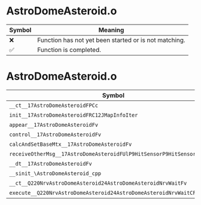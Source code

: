 # AstroDomeAsteroid.o
| Symbol | Meaning 
| ------------- | ------------- 
| :x: | Function has not yet been started or is not matching. 
| :white_check_mark: | Function is completed. 


# AstroDomeAsteroid.o
| Symbol | Decompiled? |
| ------------- | ------------- |
| `__ct__17AstroDomeAsteroidFPCc` | :x: |
| `init__17AstroDomeAsteroidFRC12JMapInfoIter` | :x: |
| `appear__17AstroDomeAsteroidFv` | :x: |
| `control__17AstroDomeAsteroidFv` | :x: |
| `calcAndSetBaseMtx__17AstroDomeAsteroidFv` | :x: |
| `receiveOtherMsg__17AstroDomeAsteroidFUlP9HitSensorP9HitSensor` | :x: |
| `__dt__17AstroDomeAsteroidFv` | :x: |
| `__sinit_\AstroDomeAsteroid_cpp` | :x: |
| `__ct__Q220NrvAstroDomeAsteroid24AstroDomeAsteroidNrvWaitFv` | :x: |
| `execute__Q220NrvAstroDomeAsteroid24AstroDomeAsteroidNrvWaitCFP5Spine` | :x: |
